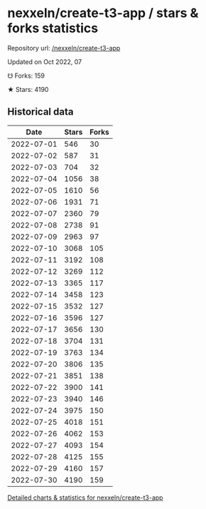 # nexxeln/create-t3-app / stars & forks statistics

Repository url: [/nexxeln/create-t3-app](https://github.com/nexxeln/create-t3-app)

Updated on Oct 2022, 07

☋ Forks: 159

★ Stars: 4190

## Historical data
| Date | Stars | Forks |
|------|-------|-------|
| 2022-07-01 | 546 | 30 | 
| 2022-07-02 | 587 | 31 | 
| 2022-07-03 | 704 | 32 | 
| 2022-07-04 | 1056 | 38 | 
| 2022-07-05 | 1610 | 56 | 
| 2022-07-06 | 1931 | 71 | 
| 2022-07-07 | 2360 | 79 | 
| 2022-07-08 | 2738 | 91 | 
| 2022-07-09 | 2963 | 97 | 
| 2022-07-10 | 3068 | 105 | 
| 2022-07-11 | 3192 | 108 | 
| 2022-07-12 | 3269 | 112 | 
| 2022-07-13 | 3365 | 117 | 
| 2022-07-14 | 3458 | 123 | 
| 2022-07-15 | 3532 | 127 | 
| 2022-07-16 | 3596 | 127 | 
| 2022-07-17 | 3656 | 130 | 
| 2022-07-18 | 3704 | 131 | 
| 2022-07-19 | 3763 | 134 | 
| 2022-07-20 | 3806 | 135 | 
| 2022-07-21 | 3851 | 138 | 
| 2022-07-22 | 3900 | 141 | 
| 2022-07-23 | 3940 | 146 | 
| 2022-07-24 | 3975 | 150 | 
| 2022-07-25 | 4018 | 151 | 
| 2022-07-26 | 4062 | 153 | 
| 2022-07-27 | 4093 | 154 | 
| 2022-07-28 | 4125 | 155 | 
| 2022-07-29 | 4160 | 157 | 
| 2022-07-30 | 4190 | 159 | 


[Detailed charts & statistics for nexxeln/create-t3-app](https://reviewgithub.com/rep/nexxeln/create-t3-app)
